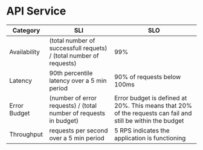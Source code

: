 # API Service

| Category     | SLI                                                                | SLO                                                                                                         |
|--------------|--------------------------------------------------------------------|-------------------------------------------------------------------------------------------------------------|
| Availability | (total number of successfull requets) / (total number of requests) | 99%                                                                                                         |
| Latency      | 90th percentile latency over a 5 min period                        | 90% of requests below 100ms                                                                                 |
| Error Budget | (number of error requests) / (total number of requests in budget)  | Error budget is defined at 20%. This means that 20% of the requests can fail and still be within the budget |
| Throughput   | requests per second over a 5 min period                            | 5 RPS indicates the application is functioning                                                              |

